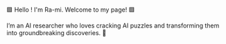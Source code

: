 🟩 Hello ! I'm Ra-mi. Welcome to my page! 🟩

I’m an AI researcher who loves cracking AI puzzles and transforming them into groundbreaking discoveries. 🧩
